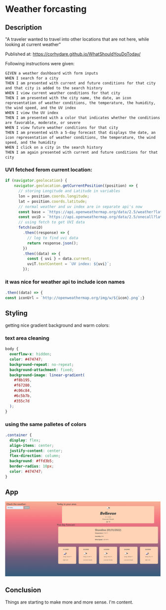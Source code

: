# Weather forcasting

## Description

"A traveler wanted to travel into other locations that are not here, while looking at current weather"

Published at: https://corhydare.github.io/WhatShouldYouDoToday/

Following instructions were given:

```
GIVEN a weather dashboard with form inputs
WHEN I search for a city
THEN I am presented with current and future conditions for that city and that city is added to the search history
WHEN I view current weather conditions for that city
THEN I am presented with the city name, the date, an icon representation of weather conditions, the temperature, the humidity, the wind speed, and the UV index
WHEN I view the UV index
THEN I am presented with a color that indicates whether the conditions are favorable, moderate, or severe
WHEN I view future weather conditions for that city
THEN I am presented with a 5-day forecast that displays the date, an icon representation of weather conditions, the temperature, the wind speed, and the humidity
WHEN I click on a city in the search history
THEN I am again presented with current and future conditions for that city
```

### UVI fetched ferom current location:

```javascript
if (navigator.geolocation) {
    navigator.geolocation.getCurrentPosition((position) => {
      // storing Longitude and Latitude in variables
      lon = position.coords.longitude;
      lat = position.coords.latitude;
      // normal weather and uv index are in separate api's now
      const base = `https://api.openweathermap.org/data/2.5/weather?lat=${lat}&lon=${lon}&appid=${api}&units=imperial`;
      const uviD = `https://api.openweathermap.org/data/2.5/onecall?lat=${lat}&lon=${lon}&exclude=hourly,daily&appid=${api}`;
      // using fetch to get UVI data
      fetch(uviD)
        .then((response) => {
          // log to find uvi data
          return response.json();
        })
        .then((data) => {
          const { uvi } = data.current;
          uviT.textContent = `UV index: ${uvi}`;
        });
```

### it was nice for weather api to include icon names

```javascript
.then((data) => {
const iconUrl = `http://openweathermap.org/img/w/${icon}.png`;}
```

## Styling

getting nice gradient background and warm colors:

### text area cleaning

```css
body {
  overflow-x: hidden;
  color: #474747;
  background-repeat: no-repeat;
  background-attachment: fixed;
  background-image: linear-gradient(
    #f8b195,
    #f67280,
    #c06c84,
    #6c5b7b,
    #355c7d
  );
}
```

### using the same palletes of colors

```css
.container {
  display: flex;
  align-items: center;
  justify-content: center;
  flex-direction: column;
  background: #ffd3b5;
  border-radius: 10px;
  color: #474747;
}
```

## App

![Quiz is progress](screen.png)

## Conclusion

Things are starting to make more and more sense. I'm content.
